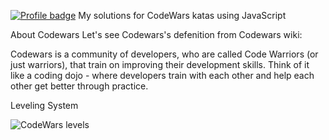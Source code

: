 [![Profile badge](https://www.codewars.com/users/oozcn/badges/large)](https://www.codewars.com/users/oozcn/badges/large)
My solutions for CodeWars katas using JavaScript

About Codewars
Let's see Codewars's defenition from Codewars wiki:

Codewars is a community of developers, who are called Code Warriors (or just warriors), that train on improving their development skills. Think of it like a coding dojo - where developers train with each other and help each other get better through practice.

Leveling System

![CodeWars levels](https://i.imgur.com/Vm77XMv.png)